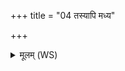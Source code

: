 +++
title = "04 तस्यापि मध्य"

+++
<details><summary>मूलम् (WS)</summary>

तस्यापि मध्य आ सीद नील ग्रीवासु सीदता ।  
वातस्यानु प्रवां मशकस्यानु संविदम् ॥ ४ ॥
</details>